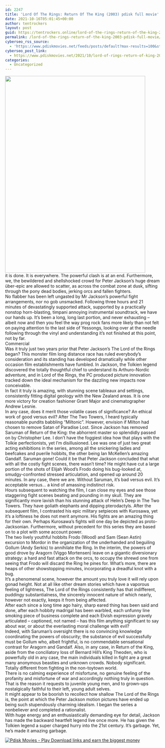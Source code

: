```yaml
---
id: 2247
title: 'Lord Of The Rings: Return Of The King (2003) pdisk full movie'
date: 2021-10-16T05:01:45+00:00
author: tentrockers
layout: post
guid: https://tentrockers.online/lord-of-the-rings-return-of-the-king-2003-pdisk-full-movie/
permalink: /lord-of-the-rings-return-of-the-king-2003-pdisk-full-movie/
cyberseo_rss_source:
  - 'https://www.pdiskmovies.net/feeds/posts/default?max-results=100&start-index=1'
cyberseo_post_link:
  - https://www.pdiskmovies.net/2021/10/lord-of-rings-return-of-king-2003-pdisk.html
categories:
  - Uncategorized
---
```

<div class="separator">
  <a href="https://blogger.googleusercontent.com/img/a/AVvXsEhKCsYnttd8CdEYYA4qvUDj3zziStJ0KRKVd4kY-1S805cnYxA0ShIyBXVf5aa8db8fbMr5T4cznI41p80BClEV7UjBS_DAbJDKlJcl4lR1tT0J0BroaCUA8zyNpRzNx7oVEcnyi_a4fYdsjXoe2Ot9ydVVA8BvW8Yb7aMeeAG7a9lGqA6_g34QAlEkug=s1852" imageanchor="1"><img loading="lazy" border="0" data-original-height="1852" data-original-width="1320" height="640" src="https://blogger.googleusercontent.com/img/a/AVvXsEhKCsYnttd8CdEYYA4qvUDj3zziStJ0KRKVd4kY-1S805cnYxA0ShIyBXVf5aa8db8fbMr5T4cznI41p80BClEV7UjBS_DAbJDKlJcl4lR1tT0J0BroaCUA8zyNpRzNx7oVEcnyi_a4fYdsjXoe2Ot9ydVVA8BvW8Yb7aMeeAG7a9lGqA6_g34QAlEkug=w456-h640" width="456" /></a>
</div>



<div>
  <div>
    <span>it is done. It is everywhere. The powerful clash is at an end. Furthermore, we, the bewildered and shellshocked crowd for Peter Jackson&#8217;s huge dream über-epic are allowed to scatter, as across the combat zone at dusk, sifting through the pony dead bodies, jerking orcs and fallen fighters.&nbsp;</span>
  </div>
  
  <div>
    <span>No flabber has been left ungasted by Mr Jackson&#8217;s powerful fight arrangements, nor no gob unsmacked. Following three hours and 21 minutes of devastatingly supported attack, supported by a practically nonstop horn-blasting, timpani annoying instrumental soundtrack, we have our hands up. It&#8217;s been a long, long last portion, and never exhausting &#8211; albeit now and then you feel the way prog rock fans more likely than not felt on paying attention to the last side of Yessongs, looking over at the needle following through the vinyl and understanding it&#8217;s not finished at this point, not by far.&nbsp;</span>
  </div>
  
  <div>
    <span>Commercial&nbsp;</span>
  </div>
  
  <div>
    <span>Was it truly just two years prior that Peter Jackson&#8217;s The Lord of the Rings began? This monster film long distance race has ruled everybody&#8217;s consideration and its standing has developed dramatically while other occasion film establishments have fumbled. In Jackson, the Tolkien legend discovered the totally thoughtful chief to understand its Arthuro-Nordic adventure, and in Lord of the Rings, the PC produced picture innovation tracked down the ideal mechanism for the dazzling new impacts now conceivable.&nbsp;</span>
  </div>
  
  <div>
    <span>In fact it truly is amazing, with stunning scene tableaux and settings, consistently fitting digital geology with the New Zealand areas. It is one more victory for creation fashioner Grant Major and cinematographer Andrew Lesnie.&nbsp;</span>
  </div>
  
  <div>
    <span>In any case, does it merit those volatile cases of significance? An ethical work of good versus evil? After The Two Towers, I heard typically reasonable pundits babbling &#8220;Miltonic&#8221;. However, envision if Milton had chosen to remove Satan of Paradise Lost. Since Jackson has removed Saruman of Return of the King: the abhorrent master so splendidly passed on by Christopher Lee. I don&#8217;t have the foggiest idea how that plays with the Tolkie perfectionists, yet I&#8217;m disillusioned. Lee was one of just two great acting exhibitions in the series, among all the snickering ladies and beefcakes and puerile hobbits, the other being Ian McKellen&#8217;s amazing Gandalf. Saruman gone! Could it be that Peter Jackson concluded that what with all the costly fight scenes, there wasn&#8217;t time? He might have cut a large portion of the shots of Elijah Wood&#8217;s Frodo doing his bug-looked at, smudgy-confronted stressed articulation, and opened up around 20 minutes. In any case, there we are. Without Saruman, it&#8217;s bad versus evil. It&#8217;s acceptable versus&#8230; a kind of amassing indistinct risk.&nbsp;</span>
  </div>
  
  <div>
    <span>Hours subsequent to watching the film, I can close my eyes and see those staggering fight scenes beating and pounding in my skull. They are significantly more lavish than his stunning attack of Helm&#8217;s Deep in The Two Towers. They have goliath elephants and dipping pterodactyls. After the subsequent film, I contrasted his epic military setpieces with Kurosawa, yet it&#8217;s a loftiness he does not merit anymore. His fights are an amazing thing for their own. Perhaps Kurosawa&#8217;s fights will one day be depicted as proto-Jacksonian. Furthermore, without precedent for this series they are based on to a plot with some account power.&nbsp;</span>
  </div>
  
  <div>
    <span>The two lively youthful hobbits Frodo (Wood) and Sam (Sean Astin) excursion to Mordor in the organization of the underhanded and beguiling Gollum (Andy Serkis) to annihilate the Ring. In the interim, the powers of good drove by Aragorn (Viggo Mortensen) leave on a gigantic diversionary strategy: a hard and fast attack on the orcs, to occupy the shrewd one from seeing that Frodo will discard the Ring he pines for. What&#8217;s more, there are heaps of other showstopping minutes, incorporating a dreadful knot with a bug.&nbsp;</span>
  </div>
  
  <div>
    <span>It&#8217;s a phenomenal scene, however the amount you truly love it will rely upon gonad height. Not at all like other dream stories which have a vaporous feeling of lightness, The Lord of the Rings consistently has that indifferent, puddingy substantialness, the sincerely innocent nature of which nearly, however not exactly, keeps it from being affected.&nbsp;</span>
  </div>
  
  <div>
    <span>After each since a long time ago hairy, sharp eared thing has been said and done, after each hobbity madrigal has been warbled, each unfunny line smoking piece of business complete and each Elvish expression gravely articulated &#8211; captioned, not named &#8211; has this film anything significant to say about war, or about the everlasting moral challenge with evil?&nbsp;</span>
  </div>
  
  <div>
    <span>Indeed, with Saruman&#8217;s oversight there is no convincing knowledge coordinating the powers of obscurity; the substance of evil successfully must be Gollum who, albeit frightful, is no commendable sensational contrast for Aragorn and Gandalf. Also, in any case, in Return of the King, aside from the conciliatory loss of Bernard Hill&#8217;s King Theoden, who is powerfully old in any case, the main individuals killed in fight are a great many anonymous beasties and unknown crowds. Nobody significant. Totally different from fighting in the non-toytown world.&nbsp;</span>
  </div>
  
  <div>
    <span>There is no calming experience of misfortune, no genuine feeling of the profanity and misfortune of war and accordingly nothing truly in question. That is the reason it requests to juvenile young men, and to grown-ups nostalgically faithful to their left, young adult selves.&nbsp;</span>
  </div>
  
  <div>
    <span>It might appear to be boorish to recollect how shallow The Lord of the Rings is, the point at which the Peter Jackson motion pictures have ended up being such stupendously charming idealism. I began the series a nonbeliever and completed a rationalist.&nbsp;</span>
  </div>
  
  <div>
    <span>With huge energy and an enthusiastically demanding eye for detail, Jackson has made the backward heartfelt legend live once more. He has given the Tolkien legend a super charged hurry into the 21st century. It&#8217;s garbage. Yet, he&#8217;s made it amazing garbage.</span>
  </div>
</div>

[![](https://1.bp.blogspot.com/-a93bp85aB6g/YUXjACCiX3I/AAAAAAAAbQE/GHmPI7h0af0tqn6tYzd0cdrDv9Hu9LUSACLcBGAsYHQ/s16000/Play_it_New-removebg-preview.png "Pdisk Movies - Play Download links and earn the biggest money")](https://pdisklink.com/1/bnYybjVwMDAxOWR0?dn=1)